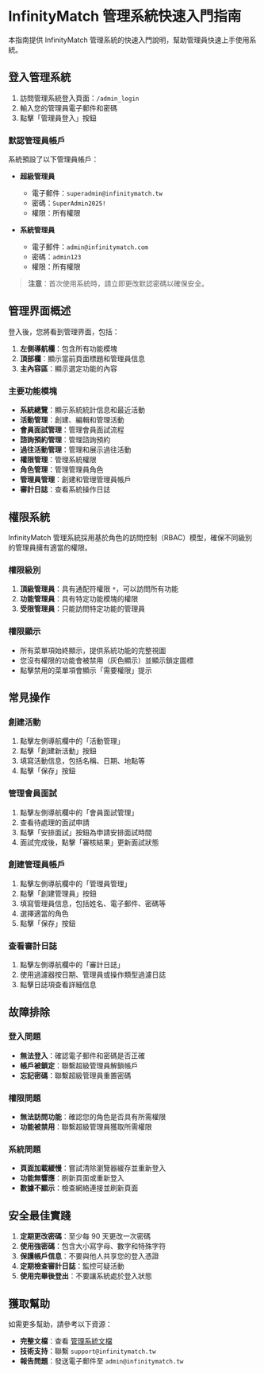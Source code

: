# InfinityMatch 管理系統快速入門指南

本指南提供 InfinityMatch 管理系統的快速入門說明，幫助管理員快速上手使用系統。

## 登入管理系統

1. 訪問管理系統登入頁面：`/admin_login`
2. 輸入您的管理員電子郵件和密碼
3. 點擊「管理員登入」按鈕

### 默認管理員帳戶

系統預設了以下管理員帳戶：

- **超級管理員**
  - 電子郵件：`superadmin@infinitymatch.tw`
  - 密碼：`SuperAdmin2025!`
  - 權限：所有權限

- **系統管理員**
  - 電子郵件：`admin@infinitymatch.com`
  - 密碼：`admin123`
  - 權限：所有權限

> **注意**：首次使用系統時，請立即更改默認密碼以確保安全。

## 管理界面概述

登入後，您將看到管理界面，包括：

1. **左側導航欄**：包含所有功能模塊
2. **頂部欄**：顯示當前頁面標題和管理員信息
3. **主內容區**：顯示選定功能的內容

### 主要功能模塊

- **系統總覽**：顯示系統統計信息和最近活動
- **活動管理**：創建、編輯和管理活動
- **會員面試管理**：管理會員面試流程
- **諮詢預約管理**：管理諮詢預約
- **過往活動管理**：管理和展示過往活動
- **權限管理**：管理系統權限
- **角色管理**：管理管理員角色
- **管理員管理**：創建和管理管理員帳戶
- **審計日誌**：查看系統操作日誌

## 權限系統

InfinityMatch 管理系統採用基於角色的訪問控制（RBAC）模型，確保不同級別的管理員擁有適當的權限。

### 權限級別

1. **頂級管理員**：具有通配符權限 `*`，可以訪問所有功能
2. **功能管理員**：具有特定功能模塊的權限
3. **受限管理員**：只能訪問特定功能的管理員

### 權限顯示

- 所有菜單項始終顯示，提供系統功能的完整視圖
- 您沒有權限的功能會被禁用（灰色顯示）並顯示鎖定圖標
- 點擊禁用的菜單項會顯示「需要權限」提示

## 常見操作

### 創建活動

1. 點擊左側導航欄中的「活動管理」
2. 點擊「創建新活動」按鈕
3. 填寫活動信息，包括名稱、日期、地點等
4. 點擊「保存」按鈕

### 管理會員面試

1. 點擊左側導航欄中的「會員面試管理」
2. 查看待處理的面試申請
3. 點擊「安排面試」按鈕為申請安排面試時間
4. 面試完成後，點擊「審核結果」更新面試狀態

### 創建管理員帳戶

1. 點擊左側導航欄中的「管理員管理」
2. 點擊「創建管理員」按鈕
3. 填寫管理員信息，包括姓名、電子郵件、密碼等
4. 選擇適當的角色
5. 點擊「保存」按鈕

### 查看審計日誌

1. 點擊左側導航欄中的「審計日誌」
2. 使用過濾器按日期、管理員或操作類型過濾日誌
3. 點擊日誌項查看詳細信息

## 故障排除

### 登入問題

- **無法登入**：確認電子郵件和密碼是否正確
- **帳戶被鎖定**：聯繫超級管理員解鎖帳戶
- **忘記密碼**：聯繫超級管理員重置密碼

### 權限問題

- **無法訪問功能**：確認您的角色是否具有所需權限
- **功能被禁用**：聯繫超級管理員獲取所需權限

### 系統問題

- **頁面加載緩慢**：嘗試清除瀏覽器緩存並重新登入
- **功能無響應**：刷新頁面或重新登入
- **數據不顯示**：檢查網絡連接並刷新頁面

## 安全最佳實踐

1. **定期更改密碼**：至少每 90 天更改一次密碼
2. **使用強密碼**：包含大小寫字母、數字和特殊字符
3. **保護帳戶信息**：不要與他人共享您的登入憑證
4. **定期檢查審計日誌**：監控可疑活動
5. **使用完畢後登出**：不要讓系統處於登入狀態

## 獲取幫助

如需更多幫助，請參考以下資源：

- **完整文檔**：查看 [管理系統文檔](./ADMIN_SYSTEM.md)
- **技術支持**：聯繫 `support@infinitymatch.tw`
- **報告問題**：發送電子郵件至 `admin@infinitymatch.tw`
